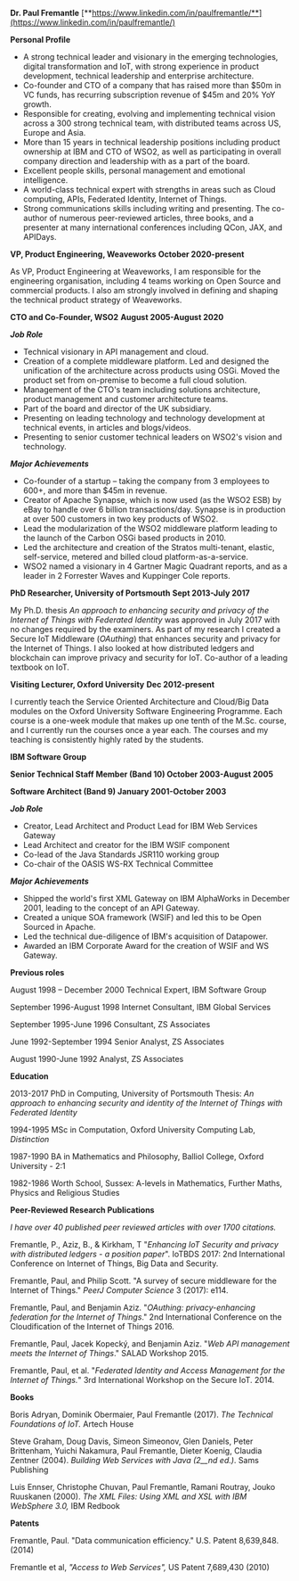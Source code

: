**Dr. Paul Fremantle** 
[**https://www.linkedin.com/in/paulfremantle/**](https://www.linkedin.com/in/paulfremantle/)

**Personal Profile**

- A strong technical leader and visionary in the emerging technologies, digital transformation and IoT, with strong experience in product development, technical leadership and enterprise architecture.
- Co-founder and CTO of a company that has raised more than $50m in VC funds, has recurring subscription revenue of $45m and 20% YoY growth.
- Responsible for creating, evolving and implementing technical vision across a 300 strong technical team, with distributed teams across US, Europe and Asia.
- More than 15 years in technical leadership positions including product ownership at IBM and CTO of WSO2, as well as participating in overall company direction and leadership with as a part of the board.
- Excellent people skills, personal management and emotional intelligence.
- A world-class technical expert with strengths in areas such as Cloud computing, APIs, Federated Identity, Internet of Things.
- Strong communications skills including writing and presenting. The co-author of numerous peer-reviewed articles, three books, and a presenter at many international conferences including QCon, JAX, and APIDays.

**VP, Product Engineering, Weaveworks**  **October 2020-present**

As VP, Product Engineering at Weaveworks, I am responsible for the engineering organisation, including 4 teams working on Open Source and commercial products. I also am strongly involved in defining and shaping the technical product strategy of Weaveworks. 

**CTO and Co-Founder, WSO2**  **August 2005-August 2020**

_**Job Role**_

- Technical visionary in API management and cloud.
- Creation of a complete middleware platform. Led and designed the unification of the architecture across products using OSGi. Moved the product set from on-premise to become a full cloud solution.
- Management of the CTO's team including solutions architecture, product management and customer architecture teams.
- Part of the board and director of the UK subsidiary.
- Presenting on leading technology and technology development at technical events, in articles and blogs/videos.
- Presenting to senior customer technical leaders on WSO2's vision and technology.


_**Major Achievements**_

- Co-founder of a startup – taking the company from 3 employees to 600+, and more than $45m in revenue.
- Creator of Apache Synapse, which is now used (as the WSO2 ESB) by eBay to handle over 6 billion transactions/day. Synapse is in production at over 500 customers in two key products of WSO2.
- Lead the modularization of the WSO2 middleware platform leading to the launch of the Carbon OSGi based products in 2010.
- Led the architecture and creation of the Stratos multi-tenant, elastic, self-service, metered and billed cloud platform-as-a-service.
- WSO2 named a visionary in 4 Gartner Magic Quadrant reports, and as a leader in 2 Forrester Waves and Kuppinger Cole reports.

**PhD Researcher, University of Portsmouth**  **Sept 2013-July 2017**

My Ph.D. thesis _An approach to enhancing security and privacy of the Internet of Things with Federated Identity_ was approved in July 2017 with no changes required by the examiners. As part of my research I created a Secure IoT Middleware (_OAuthing_) that enhances security and privacy for the Internet of Things. I also looked at how distributed ledgers and blockchain can improve privacy and security for IoT. Co-author of a leading textbook on IoT.

**Visiting Lecturer, Oxford University**  **Dec 2012-present**

I currently teach the Service Oriented Architecture and Cloud/Big Data modules on the Oxford University Software Engineering Programme. Each course is a one-week module that makes up one tenth of the M.Sc. course, and I currently run the courses once a year each. The courses and my teaching is consistently highly rated by the students.

**IBM Software Group**

**Senior Technical Staff Member (Band 10) October 2003-August 2005**

**Software Architect (Band 9) January 2001-October 2003**

_**Job Role**_

- Creator, Lead Architect and Product Lead for IBM Web Services Gateway
- Lead Architect and creator for the IBM WSIF component
- Co-lead of the Java Standards JSR110 working group
- Co-chair of the OASIS WS-RX Technical Committee

_**Major Achievements**_

- Shipped the world's first XML Gateway on IBM AlphaWorks in December 2001, leading to the concept of an API Gateway.
- Created a unique SOA framework (WSIF) and led this to be Open Sourced in Apache.
- Led the technical due-diligence of IBM's acquisition of Datapower.
- Awarded an IBM Corporate Award for the creation of WSIF and WS Gateway.

**Previous roles**

August 1998 – December 2000 Technical Expert, IBM Software Group

September 1996-August 1998 Internet Consultant, IBM Global Services

September 1995-June 1996 Consultant, ZS Associates

June 1992-September 1994 Senior Analyst, ZS Associates

August 1990-June 1992 Analyst, ZS Associates

**Education**

2013-2017 PhD in Computing, University of Portsmouth
Thesis: _An approach to enhancing security and identity of the Internet of Things with Federated Identity_

1994-1995 MSc in Computation, Oxford University Computing Lab, _Distinction_

1987-1990 BA in Mathematics and Philosophy, Balliol College, Oxford University - 2:1

1982-1986 Worth School, Sussex: A-levels in Mathematics, Further Maths, Physics and Religious Studies


**Peer-Reviewed Research Publications**

_I have over 40 published peer reviewed articles with over 1700 citations._

Fremantle, P., Aziz, B., &amp; Kirkham, T &quot;_Enhancing IoT Security and privacy with distributed ledgers - a position paper_&quot;.  IoTBDS 2017: 2nd International Conference on Internet of Things, Big Data and Security.

Fremantle, Paul, and Philip Scott. &quot;A survey of secure middleware for the Internet of Things.&quot; _PeerJ Computer Science_ 3 (2017): e114.

Fremantle, Paul, and Benjamin Aziz. &quot;_OAuthing: privacy-enhancing federation for the Internet of Things_.&quot; 2nd International Conference on the Cloudification of the Internet of Things 2016.

Fremantle, Paul, Jacek Kopecký, and Benjamin Aziz. &quot;_Web API management meets the Internet of Things_.&quot; SALAD Workshop 2015.

Fremantle, Paul, et al. &quot;_Federated Identity and Access Management for the Internet of Things._&quot; 3rd International Workshop on the Secure IoT. 2014.

**Books**

Boris Adryan, Dominik Obermaier, Paul Fremantle (2017). _The Technical Foundations of IoT._ Artech House

Steve Graham, Doug Davis, Simeon Simeonov, Glen Daniels, Peter Brittenham, Yuichi Nakamura, Paul Fremantle, Dieter Koenig, Claudia Zentner (2004). _Building Web Services with Java (2__nd_ _ed.)_. Sams Publishing

Luis Ennser, Christophe Chuvan, Paul Fremantle, Ramani Routray, Jouko Ruuskanen (2000). _The XML Files: Using XML and XSL with IBM WebSphere 3.0,_ IBM Redbook

**Patents**

Fremantle, Paul. &quot;Data communication efficiency.&quot; U.S. Patent 8,639,848. (2014)

Fremantle et al, _&quot;Access to Web Services&quot;,_ US Patent 7,689,430 (2010)

